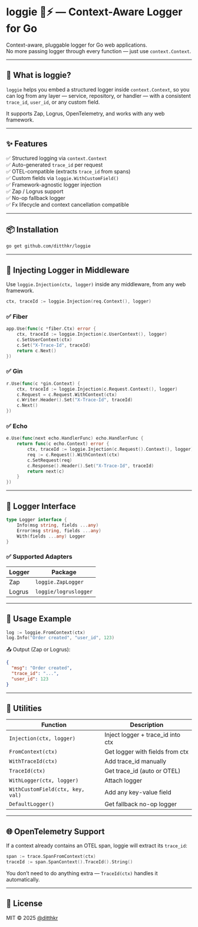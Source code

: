 # loggie 🧠⚡️ — Context-Aware Logger for Go

Context-aware, pluggable logger for Go web applications.  
No more passing logger through every function — just use `context.Context`.

---

## 🚀 What is loggie?

`loggie` helps you embed a structured logger inside `context.Context`, so you can log from any layer — service, repository, or handler — with a consistent `trace_id`, `user_id`, or any custom field.

It supports Zap, Logrus, OpenTelemetry, and works with any web framework.

---

## ✨ Features

✅ Structured logging via `context.Context`  
✅ Auto-generated `trace_id` per request  
✅ OTEL-compatible (extracts `trace_id` from spans)  
✅ Custom fields via `loggie.WithCustomField()`  
✅ Framework-agnostic logger injection  
✅ Zap / Logrus support  
✅ No-op fallback logger  
✅ Fx lifecycle and context cancellation compatible

---

## 📦 Installation

```bash
go get github.com/ditthkr/loggie
````

---

## 🧠 Injecting Logger in Middleware

Use `loggie.Injection(ctx, logger)` inside any middleware, from any web framework.

```go
ctx, traceId := loggie.Injection(req.Context(), logger)
```

### ✅ Fiber

```go
app.Use(func(c *fiber.Ctx) error {
	ctx, traceId := loggie.Injection(c.UserContext(), logger)
	c.SetUserContext(ctx)
	c.Set("X-Trace-Id", traceId)
	return c.Next()
})
```

### ✅ Gin

```go
r.Use(func(c *gin.Context) {
	ctx, traceId := loggie.Injection(c.Request.Context(), logger)
	c.Request = c.Request.WithContext(ctx)
	c.Writer.Header().Set("X-Trace-Id", traceId)
	c.Next()
})
```

### ✅ Echo

```go
e.Use(func(next echo.HandlerFunc) echo.HandlerFunc {
	return func(c echo.Context) error {
		ctx, traceId := loggie.Injection(c.Request().Context(), logger)
		req := c.Request().WithContext(ctx)
		c.SetRequest(req)
		c.Response().Header().Set("X-Trace-Id", traceId)
		return next(c)
	}
})
```

---

## 🔌 Logger Interface

```go
type Logger interface {
    Info(msg string, fields ...any)
    Error(msg string, fields ...any)
    With(fields ...any) Logger
}
```

### ✅ Supported Adapters

| Logger | Package               |
| ------ | --------------------- |
| Zap    | `loggie.ZapLogger`    |
| Logrus | `loggie/logruslogger` |

---

## 📄 Usage Example

```go
log := loggie.FromContext(ctx)
log.Info("Order created", "user_id", 123)
```

📤 Output (Zap or Logrus):

```json
{
  "msg": "Order created",
  "trace_id": "...",
  "user_id": 123
}
```

---

## 🧰 Utilities

| Function                         | Description                        |
| -------------------------------- | ---------------------------------- |
| `Injection(ctx, logger)`      | Inject logger + trace\_id into ctx |
| `FromContext(ctx)`               | Get logger with fields from ctx    |
| `WithTraceId(ctx)`               | Add trace\_id manually             |
| `TraceId(ctx)`                   | Get trace\_id (auto or OTEL)       |
| `WithLogger(ctx, logger)`        | Attach logger                      |
| `WithCustomField(ctx, key, val)` | Add any key-value field            |
| `DefaultLogger()`                | Get fallback no-op logger          |

---

## 🌐 OpenTelemetry Support

If a context already contains an OTEL span, loggie will extract its `trace_id`:

```go
span := trace.SpanFromContext(ctx)
traceId := span.SpanContext().TraceId().String()
```

You don’t need to do anything extra — `TraceId(ctx)` handles it automatically.

---

## 📃 License

MIT © 2025 [@ditthkr](https://github.com/ditthkr)
